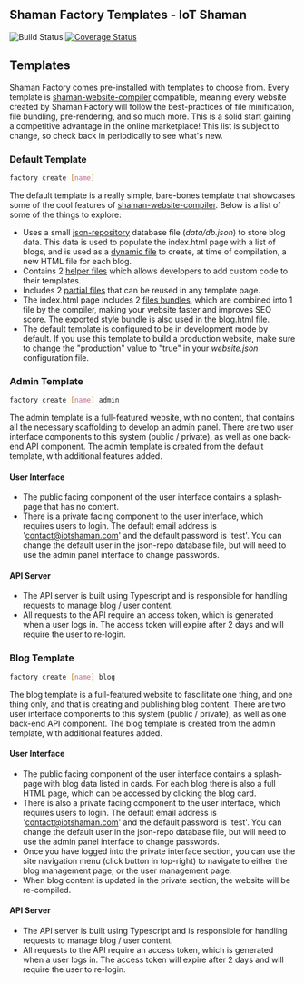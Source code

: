 ## Shaman Factory Templates - IoT Shaman

![Build Status](https://travis-ci.org/iotshaman/shaman-factory.svg?branch=master) [![Coverage Status](https://coveralls.io/repos/github/iotshaman/shaman-factory/badge.svg?branch=master)](https://coveralls.io/github/iotshaman/shaman-factory?branch=master)

## Templates

Shaman Factory comes pre-installed with templates to choose from. Every template is [shaman-website-compiler](https://github.com/iotshaman/shaman-website-compiler) compatible, meaning every website created by Shaman Factory will follow the best-practices of file minification, file bundling, pre-rendering, and so much more. This is a solid start gaining a competitive advantage in the online marketplace! This list is subject to change, so check back in periodically to see what's new.

### Default Template

```sh
factory create [name]
```

The default template is a really simple, bare-bones template that showcases some of the cool features of [shaman-website-compiler](https://github.com/iotshaman/shaman-website-compiler). Below is a list of some of the things to explore:

- Uses a small [json-repository](https://github.com/iotshaman/json-repository) database file (*data/db.json*) to store blog data. This data is used to populate the index.html page with a list of blogs, and is used as a [dynamic file](https://github.com/iotshaman/shaman-website-compiler#dynamic-file-configuration) to create, at time of compilation, a new HTML file for each blog.
- Contains 2 [helper files](https://github.com/iotshaman/shaman-website-compiler#handlebars-helpers) which allows developers to add custom code to their templates.
- Includes 2 [partial files](https://github.com/iotshaman/shaman-website-compiler#handlebars-partials) that can be reused in any template page.
- The index.html page includes 2 [files bundles](https://github.com/iotshaman/shaman-website-compiler#bundles), which are combined into 1 file by the compiler, making your website faster and improves SEO score. The exported style bundle is also used in the blog.html file.
- The default template is configured to be in development mode by default. If you use this template to build a production website, make sure to change the "production" value to "true" in your *website.json* configuration file. 

### Admin Template

```sh
factory create [name] admin
```

The admin template is a full-featured website, with no content, that contains all the necessary scaffolding to develop an admin panel. There are two user interface components to this system (public / private), as well as one back-end API component. The admin template is created from the default template, with additional features added.

#### User Interface
- The public facing component of the user interface contains a splash-page that has no content.
- There is a private facing component to the user interface, which requires users to login. The default email address is 'contact@iotshaman.com' and the default password is 'test'. You can change the default user in the json-repo database file, but will need to use the admin panel interface to change passwords.

#### API Server
- The API server is built using Typescript and is responsible for handling requests to manage blog / user content. 
- All requests to the API require an access token, which is generated when a user logs in. The access token will expire after 2 days and will require the user to re-login. 

### Blog Template

```sh
factory create [name] blog
```

The blog template is a full-featured website to fascilitate one thing, and one thing only, and that is creating and publishing blog content. There are two user interface components to this system (public / private), as well as one back-end API component. The blog template is created from the admin template, with additional features added.

#### User Interface
- The public facing component of the user interface contains a splash-page with blog data listed in cards. For each blog there is also a full HTML page, which can be accessed by clicking the blog card.
- There is also a private facing component to the user interface, which requires users to login. The default email address is 'contact@iotshaman.com' and the default password is 'test'. You can change the default user in the json-repo database file, but will need to use the admin panel interface to change passwords.
- Once you have logged into the private interface section, you can use the site navigation menu (click button in top-right) to navigate to either the blog management page, or the user management page.
- When blog content is updated in the private section, the website will be re-compiled.

#### API Server
- The API server is built using Typescript and is responsible for handling requests to manage blog / user content. 
- All requests to the API require an access token, which is generated when a user logs in. The access token will expire after 2 days and will require the user to re-login. 